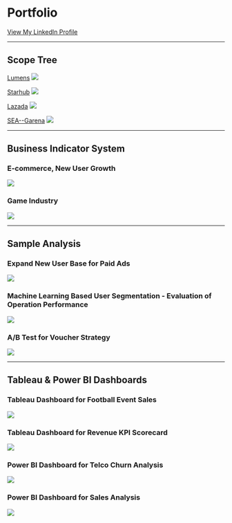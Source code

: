 # Portfolio

[View My LinkedIn Profile](https://www.linkedin.com/in/liu-qi-01612a75/)

---
## Scope Tree
[Lumens](https://lumensgroup.com/)
<img src="images/lumens_scope.jpeg?raw=true"/>

[Starhub](https://en.wikipedia.org/wiki/StarHub)
<img src="images/starhub_scope.png?raw=true"/>

[Lazada](https://en.wikipedia.org/wiki/Lazada)
<img src="images/Lscope.jpeg?raw=true"/>


[SEA--Garena](https://en.wikipedia.org/wiki/Garena)
<img src="images/Gascope.jpeg?raw=true"/>

---
## Business Indicator System

### E-commerce, New User Growth
<img src="images/lazada_metrics.png?raw=true"/>

### Game Industry
<img src="images/Gerana_metrics.png?raw=true"/>

---
## Sample Analysis
### Expand New User Base for Paid Ads
<img src="images/Qi_project.jpg?raw=true"/>

### Machine Learning Based User Segmentation - Evaluation of Operation Performance
<img src="images/Machine_learning.jpeg?raw=true"/>

### A/B Test for Voucher Strategy
<img src="images/AB_test.jpeg?raw=true"/>

---
## Tableau & Power BI Dashboards
### Tableau Dashboard for Football Event Sales
<img src="images/euro_venn.png?raw=true"/>

### Tableau Dashboard for Revenue KPI Scorecard
<img src="images/score_card.png?raw=true"/>

### Power BI Dashboard for Telco Churn Analysis
<img src="images/telco_pbi4.png?raw=true"/>

### Power BI Dashboard for Sales Analysis
<img src="images/Sales_Dashboard.png?raw=true"/>
